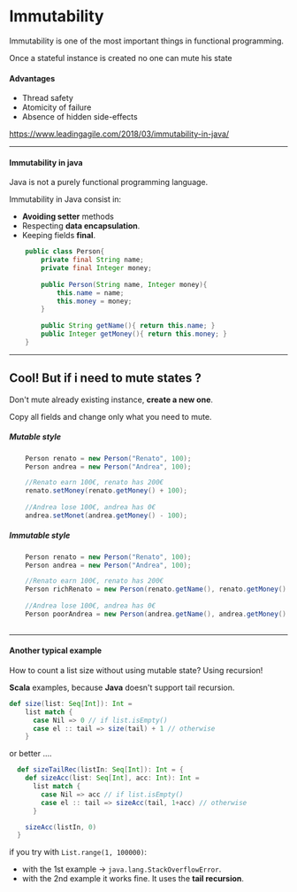 # Immutability
Immutability is one of the most important things in functional programming.

<div class="notebox">Once a stateful instance is created no one can mute his state</div>
 
#### Advantages
- Thread safety
- Atomicity of failure
- Absence of hidden side-effects


https://www.leadingagile.com/2018/03/immutability-in-java/

---
#### Immutability in java
Java is not a purely functional programming language.
  
Immutability in Java consist in:
 - **Avoiding setter** methods
 - Respecting **data encapsulation**.
 - Keeping fields **final**.  

```java
    public class Person{
        private final String name;
        private final Integer money;
    
        public Person(String name, Integer money){
            this.name = name;
            this.money = money;
        }    
        
        public String getName(){ return this.name; }    
        public Integer getMoney(){ return this.money; }    
    }   
```

---
## Cool! But if i need to mute states ?

Don't mute already existing instance, **create a new one**.

Copy all fields and change only what you need to mute.

##### Mutable style
```java
    Person renato = new Person("Renato", 100);
    Person andrea = new Person("Andrea", 100);

    //Renato earn 100€, renato has 200€
    renato.setMoney(renato.getMoney() + 100);
    
    //Andrea lose 100€, andrea has 0€
    andrea.setMonet(andrea.getMoney() - 100);     
```

##### Immutable style
```java
    Person renato = new Person("Renato", 100);
    Person andrea = new Person("Andrea", 100);

    //Renato earn 100€, renato has 200€
    Person richRenato = new Person(renato.getName(), renato.getMoney() + 100);
    
    //Andrea lose 100€, andrea has 0€
    Person poorAndrea = new Person(andrea.getName(), andrea.getMoney() - 100);
     
```

---
#### Another typical example

How to count a list size without using mutable state? Using recursion! 

**Scala** examples, because **Java** doesn't support tail recursion.

```scala
def size(list: Seq[Int]): Int =
    list match {
      case Nil => 0 // if list.isEmpty()
      case el :: tail => size(tail) + 1 // otherwise
    }
```

or better ....

```scala
  def sizeTailRec(listIn: Seq[Int]): Int = {
    def sizeAcc(list: Seq[Int], acc: Int): Int =
      list match {
        case Nil => acc // if list.isEmpty()
        case el :: tail => sizeAcc(tail, 1+acc) // otherwise
      }

    sizeAcc(listIn, 0)
  }
```

if you try with `List.range(1, 100000)`:
* with the 1st example -> `java.lang.StackOverflowError`.
* with the 2nd example it works fine. It uses the **tail recursion**.